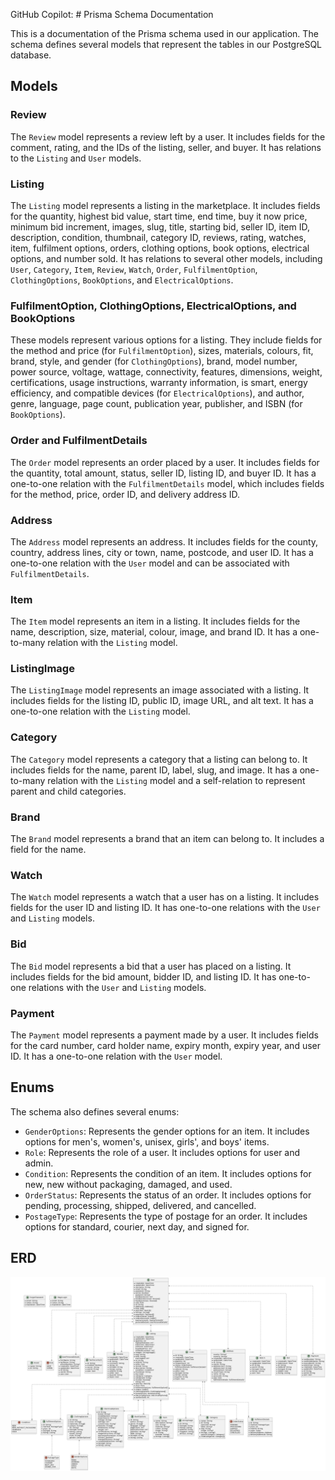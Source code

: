 GitHub Copilot: # Prisma Schema Documentation

This is a documentation of the Prisma schema used in our application. The schema defines several models that represent the tables in our PostgreSQL database.

## Models

### Review

The `Review` model represents a review left by a user. It includes fields for the comment, rating, and the IDs of the listing, seller, and buyer. It has relations to the `Listing` and `User` models.

### Listing

The `Listing` model represents a listing in the marketplace. It includes fields for the quantity, highest bid value, start time, end time, buy it now price, minimum bid increment, images, slug, title, starting bid, seller ID, item ID, description, condition, thumbnail, category ID, reviews, rating, watches, item, fulfilment options, orders, clothing options, book options, electrical options, and number sold. It has relations to several other models, including `User`, `Category`, `Item`, `Review`, `Watch`, `Order`, `FulfilmentOption`, `ClothingOptions`, `BookOptions`, and `ElectricalOptions`.

### FulfilmentOption, ClothingOptions, ElectricalOptions, and BookOptions

These models represent various options for a listing. They include fields for the method and price (for `FulfilmentOption`), sizes, materials, colours, fit, brand, style, and gender (for `ClothingOptions`), brand, model number, power source, voltage, wattage, connectivity, features, dimensions, weight, certifications, usage instructions, warranty information, is smart, energy efficiency, and compatible devices (for `ElectricalOptions`), and author, genre, language, page count, publication year, publisher, and ISBN (for `BookOptions`).

### Order and FulfilmentDetails

The `Order` model represents an order placed by a user. It includes fields for the quantity, total amount, status, seller ID, listing ID, and buyer ID. It has a one-to-one relation with the `FulfilmentDetails` model, which includes fields for the method, price, order ID, and delivery address ID.

### Address

The `Address` model represents an address. It includes fields for the county, country, address lines, city or town, name, postcode, and user ID. It has a one-to-one relation with the `User` model and can be associated with `FulfilmentDetails`.

### Item

The `Item` model represents an item in a listing. It includes fields for the name, description, size, material, colour, image, and brand ID. It has a one-to-many relation with the `Listing` model.

### ListingImage

The `ListingImage` model represents an image associated with a listing. It includes fields for the listing ID, public ID, image URL, and alt text. It has a one-to-one relation with the `Listing` model.

### Category

The `Category` model represents a category that a listing can belong to. It includes fields for the name, parent ID, label, slug, and image. It has a one-to-many relation with the `Listing` model and a self-relation to represent parent and child categories.

### Brand

The `Brand` model represents a brand that an item can belong to. It includes a field for the name.

### Watch

The `Watch` model represents a watch that a user has on a listing. It includes fields for the user ID and listing ID. It has one-to-one relations with the `User` and `Listing` models.

### Bid

The `Bid` model represents a bid that a user has placed on a listing. It includes fields for the bid amount, bidder ID, and listing ID. It has one-to-one relations with the `User` and `Listing` models.

### Payment

The `Payment` model represents a payment made by a user. It includes fields for the card number, card holder name, expiry month, expiry year, and user ID. It has a one-to-one relation with the `User` model.

## Enums

The schema also defines several enums:

- `GenderOptions`: Represents the gender options for an item. It includes options for men's, women's, unisex, girls', and boys' items.
- `Role`: Represents the role of a user. It includes options for user and admin.
- `Condition`: Represents the condition of an item. It includes options for new, new without packaging, damaged, and used.
- `OrderStatus`: Represents the status of an order. It includes options for pending, processing, shipped, delivered, and cancelled.
- `PostageType`: Represents the type of postage for an order. It includes options for standard, courier, next day, and signed for.

## ERD

![Entity Relationship Diagram](erd.png "Title")
